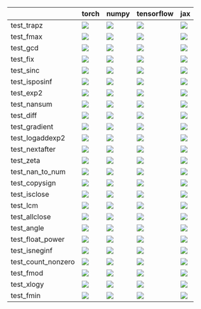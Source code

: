 |                    | torch                                                                                                                                                                                  | numpy                                                                                                                                                                                  | tensorflow                                                                                                                                                                             | jax                                                                                                                                                                                    |
|:-------------------|:---------------------------------------------------------------------------------------------------------------------------------------------------------------------------------------|:---------------------------------------------------------------------------------------------------------------------------------------------------------------------------------------|:---------------------------------------------------------------------------------------------------------------------------------------------------------------------------------------|:---------------------------------------------------------------------------------------------------------------------------------------------------------------------------------------|
| test_trapz         | <a href="https://github.com/unifyai/ivy/actions/runs/3851216937/jobs/6562168270" rel="noopener noreferrer" target="_blank"><img src=https://img.shields.io/badge/-success-success></a> | <a href="https://github.com/unifyai/ivy/actions/runs/3861276588/jobs/6582153978" rel="noopener noreferrer" target="_blank"><img src=https://img.shields.io/badge/-success-success></a> | <a href="https://github.com/unifyai/ivy/actions/runs/3843395400/jobs/6545617055" rel="noopener noreferrer" target="_blank"><img src=https://img.shields.io/badge/-success-success></a> | <a href="https://github.com/unifyai/ivy/actions/runs/3854172975/jobs/6567877439" rel="noopener noreferrer" target="_blank"><img src=https://img.shields.io/badge/-success-success></a> |
| test_fmax          | <a href="https://github.com/unifyai/ivy/actions/runs/3854172975/jobs/6567877439" rel="noopener noreferrer" target="_blank"><img src=https://img.shields.io/badge/-success-success></a> | <a href="https://github.com/unifyai/ivy/actions/runs/3836240799/jobs/6530214738" rel="noopener noreferrer" target="_blank"><img src=https://img.shields.io/badge/-success-success></a> | <a href="https://github.com/unifyai/ivy/actions/runs/3812341820/jobs/6485494789" rel="noopener noreferrer" target="_blank"><img src=https://img.shields.io/badge/-success-success></a> | <a href="https://github.com/unifyai/ivy/actions/runs/3860271547/jobs/6580486827" rel="noopener noreferrer" target="_blank"><img src=https://img.shields.io/badge/-success-success></a> |
| test_gcd           | <a href="https://github.com/unifyai/ivy/actions/runs/3850530458/jobs/6560775143" rel="noopener noreferrer" target="_blank"><img src=https://img.shields.io/badge/-success-success></a> | <a href="https://github.com/unifyai/ivy/actions/runs/3861079026/jobs/6581827044" rel="noopener noreferrer" target="_blank"><img src=https://img.shields.io/badge/-success-success></a> | <a href="https://github.com/unifyai/ivy/actions/runs/3858313049/jobs/6576691039" rel="noopener noreferrer" target="_blank"><img src=https://img.shields.io/badge/-success-success></a> | <a href="https://github.com/unifyai/ivy/actions/runs/3841772380/jobs/6542372663" rel="noopener noreferrer" target="_blank"><img src=https://img.shields.io/badge/-success-success></a> |
| test_fix           | <a href="https://github.com/unifyai/ivy/actions/runs/3836240799/jobs/6530214391" rel="noopener noreferrer" target="_blank"><img src=https://img.shields.io/badge/-success-success></a> | <a href="https://github.com/unifyai/ivy/actions/runs/3843886311/jobs/6546531067" rel="noopener noreferrer" target="_blank"><img src=https://img.shields.io/badge/-success-success></a> | <a href="https://github.com/unifyai/ivy/actions/runs/3859623174/jobs/6579328589" rel="noopener noreferrer" target="_blank"><img src=https://img.shields.io/badge/-success-success></a> | <a href="https://github.com/unifyai/ivy/actions/runs/3851590478/jobs/6562931939" rel="noopener noreferrer" target="_blank"><img src=https://img.shields.io/badge/-success-success></a> |
| test_sinc          | <a href="https://github.com/unifyai/ivy/actions/runs/3857204862/jobs/6574328871" rel="noopener noreferrer" target="_blank"><img src=https://img.shields.io/badge/-success-success></a> | <a href="https://github.com/unifyai/ivy/actions/runs/3836240799/jobs/6530214163" rel="noopener noreferrer" target="_blank"><img src=https://img.shields.io/badge/-success-success></a> | <a href="https://github.com/unifyai/ivy/actions/runs/3858313049/jobs/6576691039" rel="noopener noreferrer" target="_blank"><img src=https://img.shields.io/badge/-success-success></a> | <a href="https://github.com/unifyai/ivy/actions/runs/3854883674/jobs/6569345952" rel="noopener noreferrer" target="_blank"><img src=https://img.shields.io/badge/-success-success></a> |
| test_isposinf      | <a href="https://github.com/unifyai/ivy/actions/runs/3767102406/jobs/6404323201" rel="noopener noreferrer" target="_blank"><img src=https://img.shields.io/badge/-failure-red></a>     | <a href="https://github.com/unifyai/ivy/actions/runs/3743579132/jobs/6355908329" rel="noopener noreferrer" target="_blank"><img src=https://img.shields.io/badge/-success-success></a> | <a href="https://github.com/unifyai/ivy/actions/runs/3767102406/jobs/6404321514" rel="noopener noreferrer" target="_blank"><img src=https://img.shields.io/badge/-failure-red></a>     | <a href="https://github.com/unifyai/ivy/actions/runs/3767102406/jobs/6404322395" rel="noopener noreferrer" target="_blank"><img src=https://img.shields.io/badge/-failure-red></a>     |
| test_exp2          | <a href="https://github.com/unifyai/ivy/actions/runs/3836240799/jobs/6530213780" rel="noopener noreferrer" target="_blank"><img src=https://img.shields.io/badge/-success-success></a> | <a href="https://github.com/unifyai/ivy/actions/runs/3836240799/jobs/6530214976" rel="noopener noreferrer" target="_blank"><img src=https://img.shields.io/badge/-success-success></a> | <a href="https://github.com/unifyai/ivy/actions/runs/3745375137/jobs/6531652695" rel="noopener noreferrer" target="_blank"><img src=https://img.shields.io/badge/-success-success></a> | <a href="https://github.com/unifyai/ivy/actions/runs/3838070516/jobs/6534098252" rel="noopener noreferrer" target="_blank"><img src=https://img.shields.io/badge/-success-success></a> |
| test_nansum        | <a href="https://github.com/unifyai/ivy/actions/runs/3860679813/jobs/6581159560" rel="noopener noreferrer" target="_blank"><img src=https://img.shields.io/badge/-failure-red></a>     | <a href="https://github.com/unifyai/ivy/actions/runs/3855619085/jobs/6570861125" rel="noopener noreferrer" target="_blank"><img src=https://img.shields.io/badge/-failure-red></a>     | <a href="https://github.com/unifyai/ivy/actions/runs/3745375137/jobs/6531652695" rel="noopener noreferrer" target="_blank"><img src=https://img.shields.io/badge/-failure-red></a>     | <a href="https://github.com/unifyai/ivy/actions/runs/3836240799/jobs/6530214017" rel="noopener noreferrer" target="_blank"><img src=https://img.shields.io/badge/-failure-red></a>     |
| test_diff          | <a href="https://github.com/unifyai/ivy/actions/runs/3836240799/jobs/6530216249" rel="noopener noreferrer" target="_blank"><img src=https://img.shields.io/badge/-success-success></a> | <a href="https://github.com/unifyai/ivy/actions/runs/3854540319/jobs/6568639492" rel="noopener noreferrer" target="_blank"><img src=https://img.shields.io/badge/-success-success></a> | <a href="https://github.com/unifyai/ivy/actions/runs/3857601995/jobs/6575176937" rel="noopener noreferrer" target="_blank"><img src=https://img.shields.io/badge/-success-success></a> | <a href="https://github.com/unifyai/ivy/actions/runs/3860079109/jobs/6580170344" rel="noopener noreferrer" target="_blank"><img src=https://img.shields.io/badge/-success-success></a> |
| test_gradient      | <a href="https://github.com/unifyai/ivy/actions/runs/3845498969/jobs/6549711160" rel="noopener noreferrer" target="_blank"><img src=https://img.shields.io/badge/-failure-red></a>     | <a href="https://github.com/unifyai/ivy/actions/runs/3845107921/jobs/6548864974" rel="noopener noreferrer" target="_blank"><img src=https://img.shields.io/badge/-failure-red></a>     | <a href="https://github.com/unifyai/ivy/actions/runs/3815242097/jobs/6490110925" rel="noopener noreferrer" target="_blank"><img src=https://img.shields.io/badge/-success-success></a> | <a href="https://github.com/unifyai/ivy/actions/runs/3859905453/jobs/6579853269" rel="noopener noreferrer" target="_blank"><img src=https://img.shields.io/badge/-success-success></a> |
| test_logaddexp2    | <a href="https://github.com/unifyai/ivy/actions/runs/3848582602/jobs/6556560353" rel="noopener noreferrer" target="_blank"><img src=https://img.shields.io/badge/-success-success></a> | <a href="https://github.com/unifyai/ivy/actions/runs/3855996582/jobs/6571680179" rel="noopener noreferrer" target="_blank"><img src=https://img.shields.io/badge/-success-success></a> | <a href="https://github.com/unifyai/ivy/actions/runs/3859295057/jobs/6578684306" rel="noopener noreferrer" target="_blank"><img src=https://img.shields.io/badge/-success-success></a> | <a href="https://github.com/unifyai/ivy/actions/runs/3855996582/jobs/6571680179" rel="noopener noreferrer" target="_blank"><img src=https://img.shields.io/badge/-success-success></a> |
| test_nextafter     | <a href="https://github.com/unifyai/ivy/actions/runs/3856418846/jobs/6572596997" rel="noopener noreferrer" target="_blank"><img src=https://img.shields.io/badge/-success-success></a> | <a href="https://github.com/unifyai/ivy/actions/runs/3856835691/jobs/6573531809" rel="noopener noreferrer" target="_blank"><img src=https://img.shields.io/badge/-success-success></a> | <a href="https://github.com/unifyai/ivy/actions/runs/3838070516/jobs/6534098252" rel="noopener noreferrer" target="_blank"><img src=https://img.shields.io/badge/-success-success></a> | <a href="https://github.com/unifyai/ivy/actions/runs/3854883674/jobs/6569345952" rel="noopener noreferrer" target="_blank"><img src=https://img.shields.io/badge/-success-success></a> |
| test_zeta          | <a href="https://github.com/unifyai/ivy/actions/runs/3861079026/jobs/6581827044" rel="noopener noreferrer" target="_blank"><img src=https://img.shields.io/badge/-success-success></a> | <a href="https://github.com/unifyai/ivy/actions/runs/3860271547/jobs/6580486827" rel="noopener noreferrer" target="_blank"><img src=https://img.shields.io/badge/-failure-red></a>     | <a href="https://github.com/unifyai/ivy/actions/runs/3817539164/jobs/6493857094" rel="noopener noreferrer" target="_blank"><img src=https://img.shields.io/badge/-success-success></a> | <a href="https://github.com/unifyai/ivy/actions/runs/3856835691/jobs/6573531809" rel="noopener noreferrer" target="_blank"><img src=https://img.shields.io/badge/-failure-red></a>     |
| test_nan_to_num    | <a href="https://github.com/unifyai/ivy/actions/runs/3857601995/jobs/6575176937" rel="noopener noreferrer" target="_blank"><img src=https://img.shields.io/badge/-success-success></a> | <a href="https://github.com/unifyai/ivy/actions/runs/3844747596/jobs/6548138804" rel="noopener noreferrer" target="_blank"><img src=https://img.shields.io/badge/-success-success></a> | <a href="https://github.com/unifyai/ivy/actions/runs/3849406037/jobs/6558360397" rel="noopener noreferrer" target="_blank"><img src=https://img.shields.io/badge/-success-success></a> | <a href="https://github.com/unifyai/ivy/actions/runs/3841397048/jobs/6541566259" rel="noopener noreferrer" target="_blank"><img src=https://img.shields.io/badge/-success-success></a> |
| test_copysign      | <a href="https://github.com/unifyai/ivy/actions/runs/3857204862/jobs/6574328871" rel="noopener noreferrer" target="_blank"><img src=https://img.shields.io/badge/-success-success></a> | <a href="https://github.com/unifyai/ivy/actions/runs/3861479408/jobs/6582478976" rel="noopener noreferrer" target="_blank"><img src=https://img.shields.io/badge/-success-success></a> | <a href="https://github.com/unifyai/ivy/actions/runs/3851937480/jobs/6563621508" rel="noopener noreferrer" target="_blank"><img src=https://img.shields.io/badge/-success-success></a> | <a href="https://github.com/unifyai/ivy/actions/runs/3848092964/jobs/6555413559" rel="noopener noreferrer" target="_blank"><img src=https://img.shields.io/badge/-success-success></a> |
| test_isclose       | <a href="https://github.com/unifyai/ivy/actions/runs/3846791729/jobs/6552496934" rel="noopener noreferrer" target="_blank"><img src=https://img.shields.io/badge/-success-success></a> | <a href="https://github.com/unifyai/ivy/actions/runs/3836240799/jobs/6530214017" rel="noopener noreferrer" target="_blank"><img src=https://img.shields.io/badge/-success-success></a> | <a href="https://github.com/unifyai/ivy/actions/runs/3860679813/jobs/6581159560" rel="noopener noreferrer" target="_blank"><img src=https://img.shields.io/badge/-success-success></a> | <a href="https://github.com/unifyai/ivy/actions/runs/3860271547/jobs/6580486827" rel="noopener noreferrer" target="_blank"><img src=https://img.shields.io/badge/-failure-red></a>     |
| test_lcm           | <a href="https://github.com/unifyai/ivy/actions/runs/3841772380/jobs/6542372663" rel="noopener noreferrer" target="_blank"><img src=https://img.shields.io/badge/-success-success></a> | <a href="https://github.com/unifyai/ivy/actions/runs/3840227895/jobs/6539021705" rel="noopener noreferrer" target="_blank"><img src=https://img.shields.io/badge/-success-success></a> | <a href="https://github.com/unifyai/ivy/actions/runs/3858313049/jobs/6576691039" rel="noopener noreferrer" target="_blank"><img src=https://img.shields.io/badge/-success-success></a> | <a href="https://github.com/unifyai/ivy/actions/runs/3836240799/jobs/6530214163" rel="noopener noreferrer" target="_blank"><img src=https://img.shields.io/badge/-success-success></a> |
| test_allclose      | <a href="https://github.com/unifyai/ivy/actions/runs/3861276588/jobs/6582153978" rel="noopener noreferrer" target="_blank"><img src=https://img.shields.io/badge/-success-success></a> | <a href="https://github.com/unifyai/ivy/actions/runs/3861681654/jobs/6582798905" rel="noopener noreferrer" target="_blank"><img src=https://img.shields.io/badge/-success-success></a> | <a href="https://github.com/unifyai/ivy/actions/runs/3838070516/jobs/6534098252" rel="noopener noreferrer" target="_blank"><img src=https://img.shields.io/badge/-success-success></a> | <a href="https://github.com/unifyai/ivy/actions/runs/3845930163/jobs/6550649794" rel="noopener noreferrer" target="_blank"><img src=https://img.shields.io/badge/-success-success></a> |
| test_angle         | <a href="https://github.com/unifyai/ivy/actions/runs/3859905453/jobs/6579853269" rel="noopener noreferrer" target="_blank"><img src=https://img.shields.io/badge/-success-success></a> | <a href="https://github.com/unifyai/ivy/actions/runs/3860679813/jobs/6581159560" rel="noopener noreferrer" target="_blank"><img src=https://img.shields.io/badge/-success-success></a> | <a href="https://github.com/unifyai/ivy/actions/runs/3858660206/jobs/6577425783" rel="noopener noreferrer" target="_blank"><img src=https://img.shields.io/badge/-success-success></a> | <a href="https://github.com/unifyai/ivy/actions/runs/3856418846/jobs/6572596997" rel="noopener noreferrer" target="_blank"><img src=https://img.shields.io/badge/-success-success></a> |
| test_float_power   | <a href="https://github.com/unifyai/ivy/actions/runs/3860476519/jobs/6580833590" rel="noopener noreferrer" target="_blank"><img src=https://img.shields.io/badge/-success-success></a> | <a href="https://github.com/unifyai/ivy/actions/runs/3842842598/jobs/6544548115" rel="noopener noreferrer" target="_blank"><img src=https://img.shields.io/badge/-success-success></a> | <a href="https://github.com/unifyai/ivy/actions/runs/3857953993/jobs/6575928385" rel="noopener noreferrer" target="_blank"><img src=https://img.shields.io/badge/-success-success></a> | <a href="https://github.com/unifyai/ivy/actions/runs/3859905453/jobs/6579853269" rel="noopener noreferrer" target="_blank"><img src=https://img.shields.io/badge/-success-success></a> |
| test_isneginf      | <a href="https://github.com/unifyai/ivy/actions/runs/3767102406/jobs/6404316191" rel="noopener noreferrer" target="_blank"><img src=https://img.shields.io/badge/-failure-red></a>     | <a href="https://github.com/unifyai/ivy/actions/runs/3767102406/jobs/6404317966" rel="noopener noreferrer" target="_blank"><img src=https://img.shields.io/badge/-failure-red></a>     | <a href="https://github.com/unifyai/ivy/actions/runs/3767102406/jobs/6404313408" rel="noopener noreferrer" target="_blank"><img src=https://img.shields.io/badge/-failure-red></a>     | <a href="https://github.com/unifyai/ivy/actions/runs/3714856595/jobs/6299364360" rel="noopener noreferrer" target="_blank"><img src=https://img.shields.io/badge/-success-success></a> |
| test_count_nonzero | <a href="https://github.com/unifyai/ivy/actions/runs/3844152731/jobs/6547013710" rel="noopener noreferrer" target="_blank"><img src=https://img.shields.io/badge/-success-success></a> | <a href="https://github.com/unifyai/ivy/actions/runs/3857204862/jobs/6574328871" rel="noopener noreferrer" target="_blank"><img src=https://img.shields.io/badge/-failure-red></a>     | <a href="https://github.com/unifyai/ivy/actions/runs/3850891122/jobs/6561527423" rel="noopener noreferrer" target="_blank"><img src=https://img.shields.io/badge/-success-success></a> | <a href="https://github.com/unifyai/ivy/actions/runs/3854883674/jobs/6569345952" rel="noopener noreferrer" target="_blank"><img src=https://img.shields.io/badge/-failure-red></a>     |
| test_fmod          | <a href="https://github.com/unifyai/ivy/actions/runs/3857601995/jobs/6575176937" rel="noopener noreferrer" target="_blank"><img src=https://img.shields.io/badge/-success-success></a> | <a href="https://github.com/unifyai/ivy/actions/runs/3836240799/jobs/6530214281" rel="noopener noreferrer" target="_blank"><img src=https://img.shields.io/badge/-success-success></a> | <a href="https://github.com/unifyai/ivy/actions/runs/3836240799/jobs/6530207023" rel="noopener noreferrer" target="_blank"><img src=https://img.shields.io/badge/-success-success></a> | <a href="https://github.com/unifyai/ivy/actions/runs/3853208522/jobs/6565997653" rel="noopener noreferrer" target="_blank"><img src=https://img.shields.io/badge/-success-success></a> |
| test_xlogy         | <a href="https://github.com/unifyai/ivy/actions/runs/3861276588/jobs/6582153978" rel="noopener noreferrer" target="_blank"><img src=https://img.shields.io/badge/-success-success></a> | <a href="https://github.com/unifyai/ivy/actions/runs/3855282341/jobs/6570173316" rel="noopener noreferrer" target="_blank"><img src=https://img.shields.io/badge/-success-success></a> | <a href="https://github.com/unifyai/ivy/actions/runs/3847180099/jobs/6553327199" rel="noopener noreferrer" target="_blank"><img src=https://img.shields.io/badge/-success-success></a> | <a href="https://github.com/unifyai/ivy/actions/runs/3859623174/jobs/6579328589" rel="noopener noreferrer" target="_blank"><img src=https://img.shields.io/badge/-success-success></a> |
| test_fmin          | <a href="https://github.com/unifyai/ivy/actions/runs/3861479408/jobs/6582478976" rel="noopener noreferrer" target="_blank"><img src=https://img.shields.io/badge/-success-success></a> | <a href="https://github.com/unifyai/ivy/actions/runs/3853208522/jobs/6565997653" rel="noopener noreferrer" target="_blank"><img src=https://img.shields.io/badge/-success-success></a> | <a href="https://github.com/unifyai/ivy/actions/runs/3856835691/jobs/6573531809" rel="noopener noreferrer" target="_blank"><img src=https://img.shields.io/badge/-success-success></a> | <a href="https://github.com/unifyai/ivy/actions/runs/3854540319/jobs/6568639492" rel="noopener noreferrer" target="_blank"><img src=https://img.shields.io/badge/-success-success></a> |